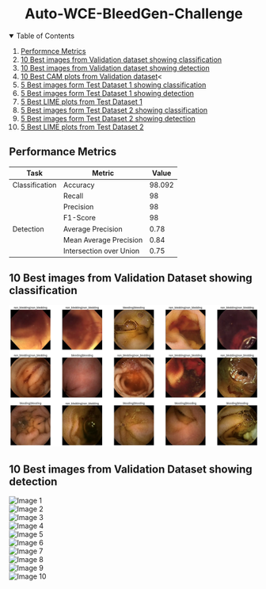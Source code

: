 <h1 align="center">Auto-WCE-BleedGen-Challenge</h1>
<!-- TABLE OF CONTENTS -->
<details open="open">
  <summary>Table of Contents</summary>
  <ol>
    <li>
      <a href="#performance-metrics">Performnce Metrics</a>
    </li>
    <li>
      <a href="#10-best-images-from-validation-dataset-showing-classification">10 Best images from Validation dataset showing classification</a>
    </li>
    <li>
      <a href="#10-best-images-from-validation-dataset-showing-detection">10 Best images from Validation dataset showing detection</a>
    </li>
    <li><a href="#10-best-CAM-plots-from-validation-dataset">10 Best CAM plots from Validation dataset</a><
    <li><a href="#5-best-images-from-test-dataset-1-showing-classification">5 Best images form Test Dataset 1 showing classification</a></li>
    <li><a href="#5-best-images-from-test-dataset-1-showing-detection">5 Best images form Test Dataset 1 showing detection</a></li>
    <li><a href="#5-best-LIME-plots-from-test-dataset-1">5 Best LIME plots from Test Dataset 1</a></li>
    <li><a href="#5-best-images-from-test-dataset-2-showing-classification">5 Best images form Test Dataset 2 showing classification</a></li>
    <li><a href="#5-best-images-from-test-dataset-2-showing-detection">5 Best images form Test Dataset 2 showing detection</a></li>
    <li><a href="#5-best-LIME-plots-from-test-dataset-2">5 Best LIME plots from Test Dataset 2</a></li>
  </ol>
</details>

<!-- PERFORMANCE METRICS -->
## Performance Metrics

| Task          | Metric                    | Value   |
|---------------|---------------------------|---------|
| Classification| Accuracy                  | 98.092  |
|               | Recall                    | 98      |
|               | Precision                 | 98      |
|               | F1-Score                  | 98      |
| Detection     | Average Precision         | 0.78    |
|               | Mean Average Precision    | 0.84    |
|               | Intersection over Union   | 0.75    |

<!-- 10 BEST IMAGES FROM VALIDATION DATASET SHOWING CLASSIFICATION -->
## 10 Best images from Validation Dataset showing classification
<img src="Classification Images/Validation Dataset/classification images.png" alt="predict" width="700"/>

<!-- 10 BEST IMAGES FROM VALIDATION DATASET SHOWING DETECTION -->
## 10 Best images from Validation Dataset showing detection
<div class="grid">
  <div class="grid-item">
    <img src="Validation Dataset/Image 1.jpeg" alt="Image 1">
  </div>
  <div class="grid-item">
    <img src="Validation Dataset/Image 2.jpeg" alt="Image 2">
  </div>
  <div class="grid-item">
    <img src="Validation Dataset/Image 3.jpeg" alt="Image 3">
  </div>
  <div class="grid-item">
    <img src="Validation Dataset/Image 4.jpeg" alt="Image 4">
  </div>
  <div class="grid-item">
    <img src="Validation Dataset/Image 5.jpeg" alt="Image 5">
  </div>
  <div class="grid-item">
    <img src="Validation Dataset/Image 6.jpeg" alt="Image 6">
  </div>
  <div class="grid-item">
    <img src="Validation Dataset/Image 7.jpeg" alt="Image 7">
  </div>
  <div class="grid-item">
    <img src="Validation Dataset/Image 8.jpeg" alt="Image 8">
  </div>
  <div class="grid-item">
    <img src="Validation Dataset/Image 9.jpeg" alt="Image 9">
  </div>
  <div class="grid-item">
    <img src="Validation Dataset/Image 10.jpeg" alt="Image 10">
  </div>
</div>

